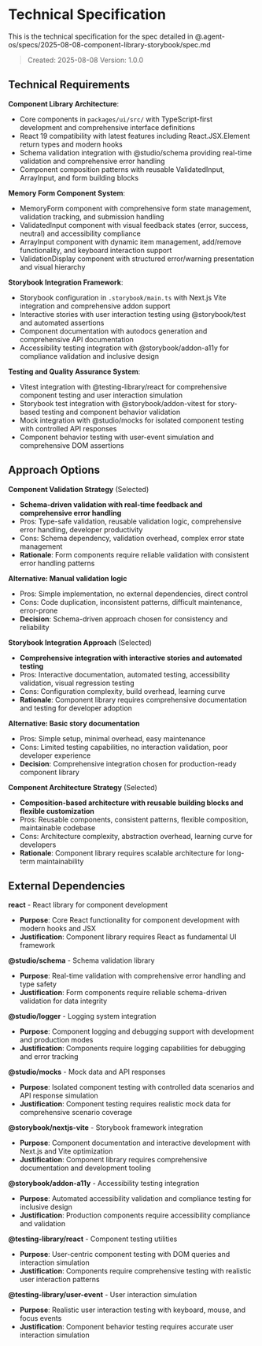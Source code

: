 # Technical Specification

This is the technical specification for the spec detailed in @.agent-os/specs/2025-08-08-component-library-storybook/spec.md

> Created: 2025-08-08
> Version: 1.0.0

## Technical Requirements

**Component Library Architecture**:

- Core components in `packages/ui/src/` with TypeScript-first development and comprehensive interface definitions
- React 19 compatibility with latest features including React.JSX.Element return types and modern hooks
- Schema validation integration with @studio/schema providing real-time validation and comprehensive error handling
- Component composition patterns with reusable ValidatedInput, ArrayInput, and form building blocks

**Memory Form Component System**:

- MemoryForm component with comprehensive form state management, validation tracking, and submission handling
- ValidatedInput component with visual feedback states (error, success, neutral) and accessibility compliance
- ArrayInput component with dynamic item management, add/remove functionality, and keyboard interaction support
- ValidationDisplay component with structured error/warning presentation and visual hierarchy

**Storybook Integration Framework**:

- Storybook configuration in `.storybook/main.ts` with Next.js Vite integration and comprehensive addon support
- Interactive stories with user interaction testing using @storybook/test and automated assertions
- Component documentation with autodocs generation and comprehensive API documentation
- Accessibility testing integration with @storybook/addon-a11y for compliance validation and inclusive design

**Testing and Quality Assurance System**:

- Vitest integration with @testing-library/react for comprehensive component testing and user interaction simulation
- Storybook test integration with @storybook/addon-vitest for story-based testing and component behavior validation
- Mock integration with @studio/mocks for isolated component testing with controlled API responses
- Component behavior testing with user-event simulation and comprehensive DOM assertions

## Approach Options

**Component Validation Strategy** (Selected)

- **Schema-driven validation with real-time feedback and comprehensive error handling**
- Pros: Type-safe validation, reusable validation logic, comprehensive error handling, developer productivity
- Cons: Schema dependency, validation overhead, complex error state management
- **Rationale**: Form components require reliable validation with consistent error handling patterns

**Alternative: Manual validation logic**

- Pros: Simple implementation, no external dependencies, direct control
- Cons: Code duplication, inconsistent patterns, difficult maintenance, error-prone
- **Decision**: Schema-driven approach chosen for consistency and reliability

**Storybook Integration Approach** (Selected)

- **Comprehensive integration with interactive stories and automated testing**
- Pros: Interactive documentation, automated testing, accessibility validation, visual regression testing
- Cons: Configuration complexity, build overhead, learning curve
- **Rationale**: Component library requires comprehensive documentation and testing for developer adoption

**Alternative: Basic story documentation**

- Pros: Simple setup, minimal overhead, easy maintenance
- Cons: Limited testing capabilities, no interaction validation, poor developer experience
- **Decision**: Comprehensive integration chosen for production-ready component library

**Component Architecture Strategy** (Selected)

- **Composition-based architecture with reusable building blocks and flexible customization**
- Pros: Reusable components, consistent patterns, flexible composition, maintainable codebase
- Cons: Architecture complexity, abstraction overhead, learning curve for developers
- **Rationale**: Component library requires scalable architecture for long-term maintainability

## External Dependencies

**react** - React library for component development

- **Purpose**: Core React functionality for component development with modern hooks and JSX
- **Justification**: Component library requires React as fundamental UI framework

**@studio/schema** - Schema validation library

- **Purpose**: Real-time validation with comprehensive error handling and type safety
- **Justification**: Form components require reliable schema-driven validation for data integrity

**@studio/logger** - Logging system integration

- **Purpose**: Component logging and debugging support with development and production modes
- **Justification**: Components require logging capabilities for debugging and error tracking

**@studio/mocks** - Mock data and API responses

- **Purpose**: Isolated component testing with controlled data scenarios and API response simulation
- **Justification**: Component testing requires realistic mock data for comprehensive scenario coverage

**@storybook/nextjs-vite** - Storybook framework integration

- **Purpose**: Component documentation and interactive development with Next.js and Vite optimization
- **Justification**: Component library requires comprehensive documentation and development tooling

**@storybook/addon-a11y** - Accessibility testing integration

- **Purpose**: Automated accessibility validation and compliance testing for inclusive design
- **Justification**: Production components require accessibility compliance and validation

**@testing-library/react** - Component testing utilities

- **Purpose**: User-centric component testing with DOM queries and interaction simulation
- **Justification**: Components require comprehensive testing with realistic user interaction patterns

**@testing-library/user-event** - User interaction simulation

- **Purpose**: Realistic user interaction testing with keyboard, mouse, and focus events
- **Justification**: Component behavior testing requires accurate user interaction simulation

